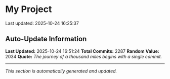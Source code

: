 # My Project


Last updated: 2025-10-24 16:25:37






















































































































































































































































































































































































































































































































































































































































































































































































































































































































































































































































































































































































































































































































































































































































































































































































































































































































































































































































































































































































































































































































































































































































































































































































































































































































































































































































































































































































## Auto-Update Information

**Last Updated:** 2025-10-24 16:51:24
**Total Commits:** 2287
**Random Value:** 2034
**Quote:** _The journey of a thousand miles begins with a single commit._

---
_This section is automatically generated and updated._